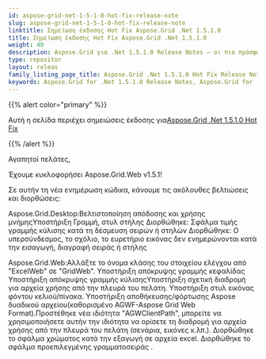 ```yaml
---
id: aspose-grid-net-1-5-1-0-hot-fix-release-note
slug: aspose-grid-net-1-5-1-0-hot-fix-release-note
linktitle: Σημείωση έκδοσης Hot Fix Aspose.Grid .Net 1.5.1.0
title: Σημείωση έκδοσης Hot Fix Aspose.Grid .Net 1.5.1.0
weight: 40
description: Aspose.Grid για .Net 1.5.1.0 Release Notes – οι πιο πρόσφατες βελτιώσεις, νέες δυνατότητες και επιδιορθώσεις
type: repositor
layout: releas
family_listing_page_title: Aspose.Grid .Net 1.5.1.0 Hot Fix Release Note
keywords: Aspose.Grid for .Net 1.5.1.0 Release Notes, Aspose.Grid for .Net 1.5.1.0 updates and fixe
---
```

{{% alert color="primary" %}} 

 Αυτή η σελίδα περιέχει σημειώσεις έκδοσης για[Aspose.Grid .Net 1.5.1.0 Hot Fix](https://releases.aspose.com/cells/net/new-releases/aspose.grid-.net-1.5.1.0-hot-fix/)

{{% /alert %}} 

 Αγαπητοί πελάτες,

 Έχουμε κυκλοφορήσει Aspose.Grid.Web v1.5.1!

 Σε αυτήν τη νέα ενημέρωση κώδικα, κάνουμε τις ακόλουθες βελτιώσεις και διορθώσεις:

Aspose.Grid.Desktop:Βελτιστοποίηση απόδοσης και χρήσης μνήμηςΥποστήριξη Γραμμή, στυλ στήλης Διορθώθηκε: Σφάλμα τιμής γραμμής κύλισης κατά τη δέσμευση σειρών ή στηλών Διορθώθηκε: Ο υπερσύνδεσμος, το σχόλιο, το ευρετήριο εικόνας δεν ενημερώνονται κατά την εισαγωγή, διαγραφή σειράς ή στήλης

 Aspose.Grid.Web:Αλλάξτε το όνομα κλάσης του στοιχείου ελέγχου από "ExcelWeb" σε "GridWeb". Υποστήριξη απόκρυψης γραμμής κεφαλίδας Υποστήριξη απόκρυψης γραμμής κύλισηςΥποστήριξη σχετική διαδρομή για αρχεία χρήσης από την πλευρά του πελάτη. Υποστήριξη στυλ εικόνας φόντου κελιού/πίνακα. Υποστήριξη αποθήκευσης/φόρτωσης Aspose δυαδικού αρχείου(καθορισμένο AGWF-Aspose Grid Web Format).Προστέθηκε νέα ιδιότητα "AGWClientPath", μπορείτε να χρησιμοποιήσετε αυτήν την ιδιότητα να ορίσετε τη διαδρομή για αρχεία χρήσης από την πλευρά του πελάτη (σενάρια, εικόνες κ.λπ.). Διορθώθηκε το σφάλμα χρώματος κατά την εξαγωγή σε αρχεία excel. Διορθώθηκε το σφάλμα προεπιλεγμένης γραμματοσειράς .


